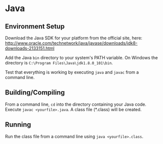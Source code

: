 # Java

## Environment Setup

Download the Java SDK for your platform from the official site, here: http://www.oracle.com/technetwork/java/javase/downloads/jdk8-downloads-2133151.html

Add the Java `bin` directory to your system's PATH variable.  On Windows the directory is `C:\Program Files\Java\jdk1.8.0_101\bin`.

Test that everything is working by executing `java` and `javac` from a command line.

## Building/Compiling

From a command line, `cd` into the directory containing your Java code.  Execute `javac <yourfile>.java`.  A class file (*.class) will be created.

## Running

Run the class file from a command line using `java <yourfile>.class`.